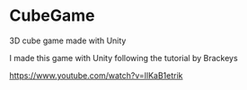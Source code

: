 # CubeGame
3D cube game made with Unity


I made this game with Unity following the tutorial by Brackeys

https://www.youtube.com/watch?v=IlKaB1etrik 

